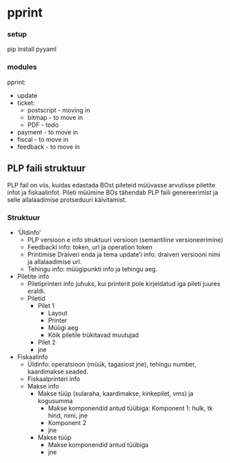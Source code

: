 # pprint

### setup

pip install pyyaml


### modules

pprint:
- update
- ticket:
  - postscript - moving in
  - bitmap - to move in
  - PDF - todo
- payment - to move in
- fiscal - to move in
- feedback - to move in


## PLP faili struktuur

PLP fail on viis, kuidas edastada BOst pileteid müüvasse arvutisse piletite infot ja fiskaalinfot. 
Pileti müümine BOs tähendab PLP faili genereerimist ja selle allalaadimise protseduuri käivitamist. 

### Struktuur

- ‘Üldinfo’
  - PLP versioon e info struktuuri versioon (semantiline versioneerimine)
  - Feedbacki info: token, url ja operation token
  - Printimise Draiveri enda ja tema update’i info: draiveri versiooni nimi ja allalaadimise url. 
  - Tehingu info: müügipunkti info ja tehingu aeg.
- Piletite info
  - Piletiprinteri info juhuks, kui printerit pole kirjeldatud iga pileti juures eraldi. 
  - Piletid
    - Pilet 1
      - Layout
      - Printer
      - Müügi aeg
      - Kõik piletile trükitavad muutujad
    - Pilet 2
    - jne
- Fiskaalinfo
  - Üldinfo: operatsioon (müük, tagasiost jne), tehingu number, kaardimakse seaded.
  - Fiskaalprinteri info
  - Makse info
    - Makse tüüp (sularaha, kaardimakse, kinkepilet, vms) ja kogusumma
      - Makse komponendid antud tüübiga: Komponent 1: hulk, tk hind, nimi, jne
      - Komponent 2
      - jne
    - Makse tüüp
      - Makse komponendid antud tüübiga
      - jne
